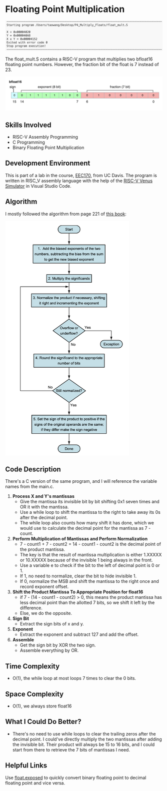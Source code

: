 # Floating Point Multiplication
![Figure1](./images/Figure1.png)

The float_mult.S contains a RISC-V program that multiplies two bfloat16 floating point numbers. However, the fraction bit of the float is 7 instead of 23.

![Figure2](./images/Figure2.png)

## Skills Involved
* RISC-V Assembly Programming
* C Programming
* Binary Floating Point Multiplication

## Development Environment
This is part of a lab in the course, [EEC170](https://ece.ucdavis.edu/course-catalog), from UC Davis.
The program is written in RISC_V assembly language with the help of the [RISC-V Venus Simulator](https://marketplace.visualstudio.com/items?itemName=hm.riscv-venus) in Visual Studio Code.

## Algorithm
I mostly followed the algorithm from page 221 of [this book](https://www.amazon.com/Computer-Organization-Design-RISC-V-Architecture-dp-0128203315/dp/0128203315/ref=dp_ob_title_bk):

<img src="./images/Figure3.png" alt="error while loading the image" height="750">

## Code Description
There's a C version of the same program, and I will reference the variable names from the main.c.
1. **Process X and Y's mantissas**
    * Give the mantissa its invisible bit by bit shifting 0x1 seven times and OR it with the mantissa.
    * Use a while loop to shift the mantissa to the right to take away its 0s after the decimal point.
    * The while loop also counts how many shift it has done, which we would use to calculate the decimal
    point for the mantissa as 7 - count.
2. **Perform Multiplication of Mantissas and Perform Normalization**
    * 7 - count1 + 7 - count2 = 14 - count1 - count2 is the decimal point of the product mantissa.
    * The key is that the result of mantissa multiplication is either 1.XXXXX or 10.XXXXX because
     of the invisible 1 being always in the front.
    * Use a variable e to check if the bit to the left of decimal point is 0 or 1.
    * If 1, no need to normalize, clear the bit to hide invisible 1.
    * If 0, normalize the MSB and shift the mantissa to the right once and record exponent offset.
3. **Shift the Product Mantissa To Appropriate Position for float16**
    * if 7 - (14 - count1 - count2) > 0, this means the product mantissa has less decimal point than 
    the allotted 7 bits, so we shift it left by the difference.
    * Else, we do the opposite.
4. **Sign Bit**
    * Extract the sign bits of x and y.
5. **Exponent**
    * Extract the exponent and subtract 127 and add the offset.
6.  **Assemble**
    * Get the sign bit by XOR the two sign.
    * Assemble everything by OR.

## Time Complexity
* O(1), the while loop at most loops 7 times to clear the 0 bits.
## Space Complexity
* O(1), we always store float16

## What I Could Do Better?
* There's no need to use while loops to clear the trailing zeros after the decimal point. I could've directly multiply the two mantissas after adding the invisible bit. Their product will always be 15 to 16 bits, and I could start from there to retrieve the 7 bits of mantissas I need.

## Helpful Links
Use [float.exposed](https://float.exposed/b0x4020) to quickly convert binary floating point to decimal floating point and vice versa.
